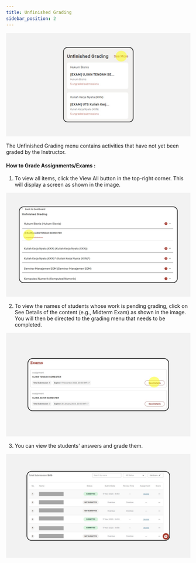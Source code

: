 ```yaml
---
title: Unfinished Grading
sidebar_position: 2
---
```

![](/img/degree-lecture-penilaian-belum-selesai-9.jpg)

The Unfinished Grading menu contains activities that have not yet been graded by the Instructor.

#### **How to Grade Assignments/Exams :**

1. To view all items, click the View All button in the top-right corner. This will display a screen as shown in the image.

![](/img/degree-lecture-penilaian-belum-selesai-10.jpg)

2. To view the names of students whose work is pending grading, click on See Details of the content (e.g., Midterm Exam) as shown in the image. You will then be directed to the grading menu that needs to be completed.

![](/img/degree-lecture-penilaian-belum-selesai-11.jpg)

3. You can view the students' answers and grade them.

![](/img/degree-lecture-penilaian-belum-selesai-12.jpg)

